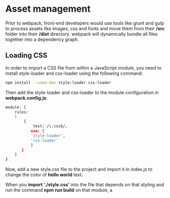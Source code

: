 # Asset management

Prior to webpack, front-end developers would use tools like grunt and gulp to process assets like images, css and fonts and move them from their **/src** folder into their **/dist** directory. webpack will dynamically bundle all files together into a dependency graph.

## Loading CSS

In order to import a CSS file from within a JavaScript module, you need to install  style-loader and css-loader using the following command:

```bash
npm install --save-dev style-loader css-loader
```

Then add the style-loader and css-loader to the module configuration in **webpack.config.js**:

```bash
module: {
    rules: 
    [
        {
            test: /\.css$/,
           use: [
           'style-loader',
           'css-loader'
           ]
       }
    ]
}
```

Now, add a new style.css file to the project and import it in index.js to change the color of **hello world** text.

When you **import './style.css'** into the file that depends on that styling and run the command **npm run build** on that module, a <style> tag with the stringified css will be inserted into head tag of the html file.

## Loading Images

In order to import an image file from within a JavaScript module, you need to install **file-loader** using the following command:

```bash
npm install --save-dev file-loader
```

Then add the file-loader to the module configuration in **webpack.config.js**:

```bash
module: {
    rules: 
    [
        {
            test: /\.(png|jpg|gif|svg)$/,
            use: [
                'file-loader'
            ]
       }
    ]
}
```

Add an image to the **src** folder. Set it as source file for image tag in index.js and backround url in style.css.

When we **import MyImage from './webpack.png'**, that image will be processed and added to output directory and the **MyImage** variable will contain the final url of that image after processing.

A similar process will occur for **url('./my-image.png')** within your CSS. The loader will recognize this is a local file, and replace the **'./my-image.png'** path with the final path to the image in your output directory.

## Loading Fonts

The file and url loaders will take any file you load through them and output it to your build directory. This means we can use them for any kind of file, including fonts. Let's add file-loader rule to **webpack.config.js** to handle font files:

```bash
module: {
    rules: 
    [
        {
            test: /\.(woff|woff2|eot|ttf|otf)$/,
            use: [
                'file-loader'
            ]
       }
    ]
}
```

## Loading Data

Another useful asset that can be loaded is data, like **JSON files, CSVs, TSVs, and XML**. Support for JSON is actually built-in, similar to NodeJS, meaning **import Data from './data.json'** will work by default. To import CSVs, TSVs, and XML you could use the csv-loader and xml-loader. Use the following command:

```bash
npm install --save-dev csv-loader xml-loader
```
Then add the csv-loader and xml-loader to the module configuration in **webpack.config.js**:

```bash
module: {
    rules: 
    [
        {
            test: /\.(csv|tsv)$/,
            use: [
                'csv-loader'
            ]
        },
        {
            test: /\.xml$/,
            use: [
                'xml-loader'
            ]
        }
    ]
}

```

Import **data.xml** file to index.js and log the Data on the console. Re-run the **npm run build** command and open **index.html**. If you look at the console in your developer tools, you should be able to see your imported data being logged to the console!